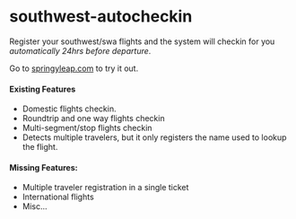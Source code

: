 # southwest-autocheckin
Register your southwest/swa flights and the system will checkin for you _automatically 24hrs before departure_.

Go to [springyleap.com](http://springyleap.com) to try it out.


#### Existing Features
* Domestic flights checkin.
* Roundtrip and one way flights checkin
* Multi-segment/stop flights checkin
* Detects multiple travelers, but it only registers the name used to lookup the flight.

#### Missing Features:
* Multiple traveler registration in a single ticket
* International flights
* Misc...
